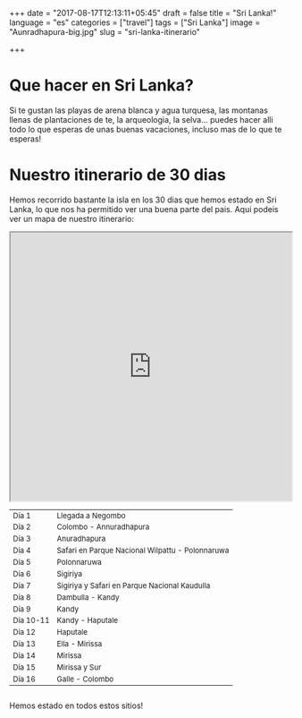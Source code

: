 +++
date = "2017-08-17T12:13:11+05:45"
draft = false
title = "Sri Lanka!"
language = "es"
categories = ["travel"]
tags = ["Sri Lanka"]
image = "Aunradhapura-big.jpg"
slug = "sri-lanka-itinerario"


+++

# Que hacer en Sri Lanka?

Si te gustan las playas de arena blanca y agua turquesa, las montanas llenas de plantaciones de te, la arqueologia, la selva... puedes hacer alli todo lo que esperas de unas buenas vacaciones, incluso mas de lo que te esperas!

# Nuestro itinerario de 30 dias

Hemos recorrido bastante la isla en los 30 dias que hemos estado en Sri Lanka, lo que nos ha permitido ver una buena parte del pais.
Aqui podeis ver un mapa de nuestro itinerario:

<div class="col-sm-6" style="padding: 0">
	<iframe src="https://www.google.com/maps/d/embed?mid=1DjShSvY9BNbmccluxhQl1GrrAcU" height="480" style="position: relative; width: 100%; scrolling='no';"></iframe>
</div>
<div class="col-sm-6" style="max-height: 480px; overflow-y: auto; ">
	<table class="table table-hover table-striped" style="font-size: small;">
		<tbody>
		<tr><td class="column-1">Día 1</td><td class="column-2">Llegada a Negombo</td></tr>
		<tr><td class="column-1">Día 2</td><td class="column-2">Colombo - Annuradhapura</td></tr>
		<tr><td class="column-1">Día 3</td><td class="column-2">Anuradhapura</td></tr>
		<tr><td class="column-1">Día 4</td><td class="column-2">Safari en Parque Nacional Wilpattu - Polonnaruwa</td></tr>
		<tr><td class="column-1">Día 5</td><td class="column-2">Polonnaruwa</td></tr>
		<tr><td class="column-1">Día 6</td><td class="column-2">Sigiriya</td></tr>
		<tr><td class="column-1">Día 7</td><td class="column-2">Sigiriya y Safari en Parque Nacional Kaudulla</td></tr>
		<tr><td class="column-1">Día 8</td><td class="column-2">Dambulla - Kandy</td></tr>
		<tr><td class="column-1">Día 9</td><td class="column-2">Kandy</td></tr>
		<tr><td class="column-1">Día 10-11</td><td class="column-2">Kandy - Haputale</td></tr>
		<tr><td class="column-1">Día 12</td><td class="column-2">Haputale</td></tr>
		<tr><td class="column-1">Día 13</td><td class="column-2">Ella - Mirissa</td></tr>
		<tr><td class="column-1">Día 14</td><td class="column-2">Mirissa</td></tr>
		<tr><td class="column-1">Día 15</td><td class="column-2">Mirissa y Sur</td></tr>
		<tr><td class="column-1">Día 16</td><td class="column-2">Galle - Colombo</td></tr>
		</tbody>
	</table>
</div>	

Hemos estado en todos estos sitios!